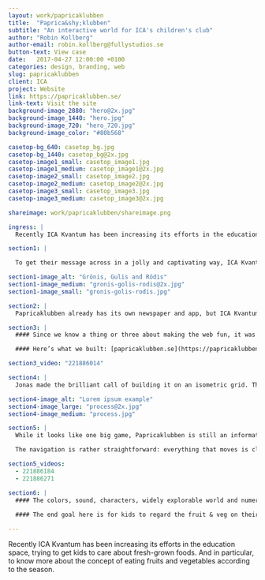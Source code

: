 ```yaml
---
layout: work/papricaklubben
title:  "Paprica&shy;klubben"
subtitle: "An interactive world for ICA's children's club"
author: "Robin Kollberg"
author-email: robin.kollberg@fullystudios.se
button-text: View case
date:   2017-04-27 12:00:00 +0100
categories: design, branding, web
slug: papricaklubben
client: ICA
project: Website
link: https://papricaklubben.se/
link-text: Visit the site
background-image_2880: "hero@2x.jpg"
background-image_1440: "hero.jpg"
background-image_720: "hero_720.jpg"
background-image_color: "#80b568"

casetop-bg_640: casetop_bg.jpg
casetop-bg_1440: casetop_bg@2x.jpg
casetop-image1_small: casetop_image1.jpg
casetop-image1_medium: casetop_image1@2x.jpg
casetop-image2_small: casetop_image2.jpg
casetop-image2_medium: casetop_image2@2x.jpg
casetop-image3_small: casetop_image3.jpg
casetop-image3_medium: casetop_image3@2x.jpg

shareimage: work/papricaklubben/shareimage.png

ingress: |
  Recently ICA Kvantum has been increasing its efforts in the education space, trying to get kids to care about fresh-grown foods. And in particular, to know more about the concept of eating fruits and vegetables according to the season. 

section1: |

  To get their message across in a jolly and captivating way, ICA Kvantum created Papricaklubben, a members club for children. The club mascots are three wide-eyed bell peppers: **Grönis**, **Gulis** and **Rödis**.

section1-image_alt: "Grönis, Gulis and Rödis"
section1-image_medium: "gronis-golis-rodis@2x.jpg"
section1-image_small: "gronis-golis-rodis.jpg"

section2: |
  Papricaklubben already has its own newspaper and app, but ICA Kvantum wanted to take it a step further. They came to Fully with the desire for a Papricaklubben website. It needed to be, in essence, an informational website. But one that truly appealed to and engaged youngins with their goldfish-y brains.

section3: |
  #### Since we know a thing or three about making the web fun, it was an ideal project for us. The answer was immediately clear. We would gamify the heck out of it.

  #### Here’s what we built: [papricaklubben.se](https://papricaklubben.se/). An entire world for Gulis, Grönis, and Rodis to call home.  

section3_video: "221886014"

section4: |
  Jonas made the brilliant call of building it on an isometric grid. This let us represent significant depth, range and 3D characters on the 2D surface of a digital screen. All while remaining within reasonable bandwidth parameters. 

section4-image_alt: "Lorem ipsum example"
section4-image_large: "process@2x.jpg"
section4-image_medium: "process.jpg"

section5: |
  While it looks like one big game, Papricaklubben is still an informational website. For instance, a full menu is present... it’s just not a menu as you’re used to seeing it. The house is “home” which takes you to ICA’s site to learn more about the club. The post box shows the address kids can send their drawings. And so on and so forth.

  The navigation is rather straightforward: everything that moves is clickable. Embedded in the clickable objects are numerous different formats for taking in information: text with voiceovers, recipes with pictures, a “movie theater” playing Papricaklubben YouTube videos. And then there’s just the fun stuff, like the bad apple sorting game located in the greenhouse.  

section5_videos:
  - 221886184
  - 221886271

section6: |
  #### The colors, sound, characters, widely explorable world and numerous opportunities for interaction all conspire to keep kids hangin’ around, both passively and actively learning. 
  
  #### The end goal here is for kids to regard the fruit & veg on their plate with curiosity and interest, rather than as a banal yet sinister enemy that sprang from the dirt.

---
```


Recently ICA Kvantum has been increasing its efforts in the education space, trying to get kids to care about fresh-grown foods. And in particular, to know more about the concept of eating fruits and vegetables according to the season.

